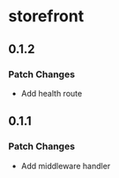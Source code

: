 # storefront

## 0.1.2

### Patch Changes

- Add health route

## 0.1.1

### Patch Changes

- Add middleware handler
